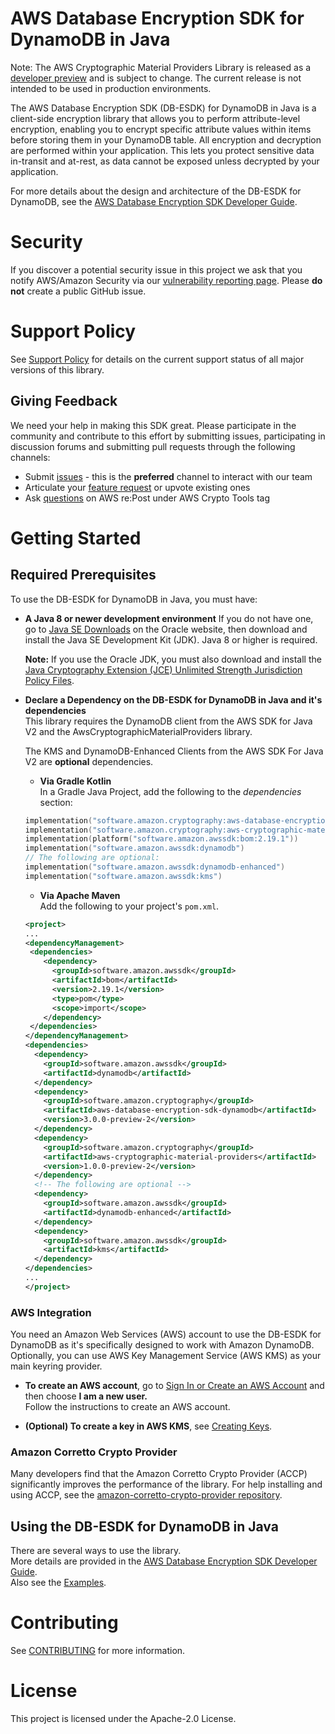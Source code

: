 # AWS Database Encryption SDK for DynamoDB in Java

Note: The AWS Cryptographic Material Providers Library is released as a
[developer preview](https://docs.aws.amazon.com/sdkref/latest/guide/maint-policy.html#version-life-cycle)
and is subject to change.
The current release is not intended to be used in production environments.

The AWS Database Encryption SDK (DB-ESDK) for DynamoDB in Java is a client-side encryption 
library that allows you to perform attribute-level encryption, enabling you to encrypt specific 
attribute values within items before storing them in your DynamoDB table. All encryption and 
decryption are performed within your application. This lets you protect sensitive data in-transit 
and at-rest, as data cannot be exposed unless decrypted by your application.

For more details about the design and architecture of the DB-ESDK for DynamoDB, 
see the [AWS Database Encryption SDK Developer Guide](https://docs.aws.amazon.com/database-encryption-sdk/latest/devguide/).

# Security
If you discover a potential security issue in this project
we ask that you notify AWS/Amazon Security via our
[vulnerability reporting page](http://aws.amazon.com/security/vulnerability-reporting/).
Please **do not** create a public GitHub issue.

# Support Policy
See [Support Policy](./SUPPORT_POLICY.rst) for details 
on the current support status of all major versions of this library.

## Giving Feedback
We need your help in making this SDK great.
Please participate in the community and contribute to this effort by
submitting issues,
participating in discussion forums and
submitting pull requests through the following channels:

* Submit [issues](https://github.com/aws/aws-database-encryption-sdk-dynamodb-java/issues)
  \- this is the **preferred** channel to interact with our team
* Articulate your
  [feature request](https://github.com/aws/aws-database-encryption-sdk-dynamodb-java/issues?q=is%3Aopen+is%3Aissue+label%3A%22feature-request%22)
  or upvote existing ones
* Ask [questions](https://repost.aws/tags/TAc3VKZnkNQyimpHnCHetNOQ/aws-crypto-tools) on AWS re:Post under AWS Crypto Tools tag

# Getting Started

## Required Prerequisites
To use the DB-ESDK for DynamoDB in Java, you must have:

* **A Java 8 or newer development environment**
  If you do not have one, 
  go to [Java SE Downloads](https://www.oracle.com/technetwork/java/javase/downloads/index.html) on the Oracle website, 
  then download and install the Java SE Development Kit (JDK). 
  Java 8 or higher is required.

  **Note:** If you use the Oracle JDK, 
  you must also download and install 
  the [Java Cryptography Extension (JCE) Unlimited Strength Jurisdiction Policy Files](http://www.oracle.com/technetwork/java/javase/downloads/jce8-download-2133166.html).

* **Declare a Dependency on the DB-ESDK for DynamoDB in Java and it's dependencies**  
  This library requires the DynamoDB client
  from the AWS SDK for Java V2
  and the AwsCryptographicMaterialProviders library.

  The KMS and DynamoDB-Enhanced Clients from the AWS SDK For Java V2
  are **optional** dependencies.

  * **Via Gradle Kotlin**  
   In a Gradle Java Project, add the following to the _dependencies_ section:
   ```kotlin
   implementation("software.amazon.cryptography:aws-database-encryption-sdk-dynamodb:3.0.0-preview-2")
   implementation("software.amazon.cryptography:aws-cryptographic-material-providers:1.0.0-preview-2")
   implementation(platform("software.amazon.awssdk:bom:2.19.1"))
   implementation("software.amazon.awssdk:dynamodb")
   // The following are optional:
   implementation("software.amazon.awssdk:dynamodb-enhanced")
   implementation("software.amazon.awssdk:kms")
   ```

  * **Via Apache Maven**  
  Add the following to your project's `pom.xml`.
  ```xml
  <project>
  ...
  <dependencyManagement>
   <dependencies>
      <dependency>
        <groupId>software.amazon.awssdk</groupId>
        <artifactId>bom</artifactId>
        <version>2.19.1</version>
        <type>pom</type>
        <scope>import</scope>
      </dependency>
   </dependencies>
  </dependencyManagement>
  <dependencies>
    <dependency>
      <groupId>software.amazon.awssdk</groupId>
      <artifactId>dynamodb</artifactId>
    </dependency>
    <dependency>
      <groupId>software.amazon.cryptography</groupId>
      <artifactId>aws-database-encryption-sdk-dynamodb</artifactId>
      <version>3.0.0-preview-2</version>
    </dependency>
    <dependency>
      <groupId>software.amazon.cryptography</groupId>
      <artifactId>aws-cryptographic-material-providers</artifactId>
      <version>1.0.0-preview-2</version>
    </dependency>
    <!-- The following are optional -->
    <dependency>
      <groupId>software.amazon.awssdk</groupId>
      <artifactId>dynamodb-enhanced</artifactId>
    </dependency>
    <dependency>
      <groupId>software.amazon.awssdk</groupId>
      <artifactId>kms</artifactId>
    </dependency>
  </dependencies>
  ...
  </project>
  ```

### AWS Integration
You need an Amazon Web Services (AWS) account to use the DB-ESDK for DynamoDB as it's specifically designed to work with Amazon DynamoDB. Optionally, you can use AWS Key Management Service (AWS KMS) as your main keyring provider.

* **To create an AWS account**, go to 
  [Sign In or Create an AWS Account](https://portal.aws.amazon.com/gp/aws/developer/registration/index.html)
  and then choose **I am a new user.**  
  Follow the instructions to create an AWS account.

* **(Optional) To create a key in AWS KMS**, see
  [Creating Keys](https://docs.aws.amazon.com/kms/latest/developerguide/create-keys.html).

### Amazon Corretto Crypto Provider
Many developers find that the Amazon Corretto Crypto Provider (ACCP)
significantly improves the performance of the library.
For help installing and using ACCP, see the 
[amazon-corretto-crypto-provider repository](https://github.com/corretto/amazon-corretto-crypto-provider).

## Using the DB-ESDK for DynamoDB in Java
There are several ways to use the library.  
More details are provided in the
[AWS Database Encryption SDK Developer Guide](https://docs.aws.amazon.com/database-encryption-sdk/latest/devguide/).  
Also see the [Examples](Examples/runtimes/java/DynamoDbEncryption).

# Contributing

See [CONTRIBUTING](CONTRIBUTING.md) for more information.

# License

This project is licensed under the Apache-2.0 License.

[ddbenhanced]: https://docs.aws.amazon.com/sdk-for-java/latest/developer-guide/dynamodb-enhanced-client.html
